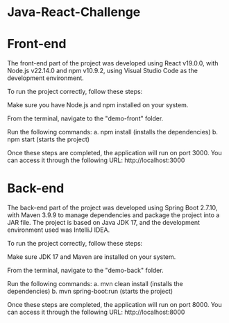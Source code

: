# Java-React-Challenge

# Front-end
The front-end part of the project was developed using React v19.0.0, with Node.js v22.14.0 and npm v10.9.2, using Visual Studio Code as the development environment.

To run the project correctly, follow these steps:

Make sure you have Node.js and npm installed on your system.

From the terminal, navigate to the "demo-front" folder.

Run the following commands:
a. npm install (installs the dependencies)
b. npm start (starts the project)

Once these steps are completed, the application will run on port 3000.
You can access it through the following URL:
http://localhost:3000

# Back-end
The back-end part of the project was developed using Spring Boot 2.7.10, with Maven 3.9.9 to manage dependencies and package the project into a JAR file.
The project is based on Java JDK 17, and the development environment used was IntelliJ IDEA.

To run the project correctly, follow these steps:

Make sure JDK 17 and Maven are installed on your system.

From the terminal, navigate to the "demo-back" folder.

Run the following commands:
a. mvn clean install (installs the dependencies)
b. mvn spring-boot:run (starts the project)

Once these steps are completed, the application will run on port 8000.
You can access it through the following URL:
http://localhost:8000
